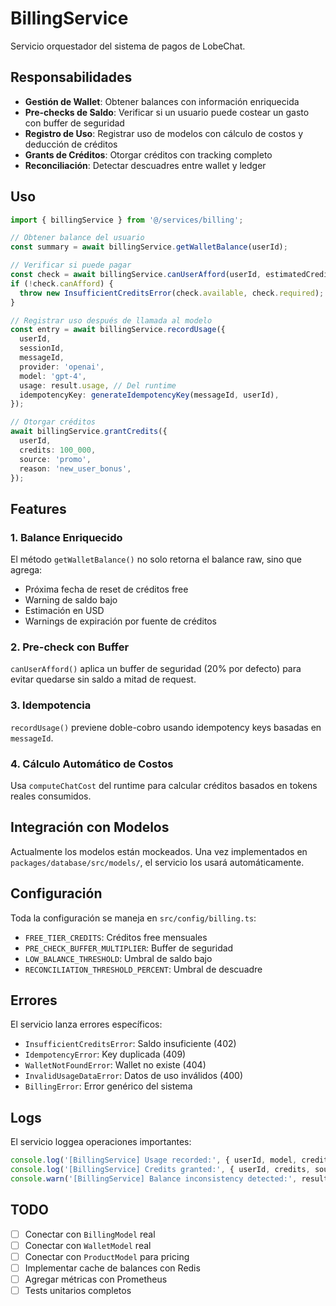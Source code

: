 # BillingService

Servicio orquestador del sistema de pagos de LobeChat.

## Responsabilidades

- **Gestión de Wallet**: Obtener balances con información enriquecida
- **Pre-checks de Saldo**: Verificar si un usuario puede costear un gasto con buffer de seguridad
- **Registro de Uso**: Registrar uso de modelos con cálculo de costos y deducción de créditos
- **Grants de Créditos**: Otorgar créditos con tracking completo
- **Reconciliación**: Detectar descuadres entre wallet y ledger

## Uso

```typescript
import { billingService } from '@/services/billing';

// Obtener balance del usuario
const summary = await billingService.getWalletBalance(userId);

// Verificar si puede pagar
const check = await billingService.canUserAfford(userId, estimatedCredits);
if (!check.canAfford) {
  throw new InsufficientCreditsError(check.available, check.required);
}

// Registrar uso después de llamada al modelo
const entry = await billingService.recordUsage({
  userId,
  sessionId,
  messageId,
  provider: 'openai',
  model: 'gpt-4',
  usage: result.usage, // Del runtime
  idempotencyKey: generateIdempotencyKey(messageId, userId),
});

// Otorgar créditos
await billingService.grantCredits({
  userId,
  credits: 100_000,
  source: 'promo',
  reason: 'new_user_bonus',
});
```

## Features

### 1. Balance Enriquecido

El método `getWalletBalance()` no solo retorna el balance raw, sino que agrega:

- Próxima fecha de reset de créditos free
- Warning de saldo bajo
- Estimación en USD
- Warnings de expiración por fuente de créditos

### 2. Pre-check con Buffer

`canUserAfford()` aplica un buffer de seguridad (20% por defecto) para evitar quedarse sin saldo a mitad de request.

### 3. Idempotencia

`recordUsage()` previene doble-cobro usando idempotency keys basadas en `messageId`.

### 4. Cálculo Automático de Costos

Usa `computeChatCost` del runtime para calcular créditos basados en tokens reales consumidos.

## Integración con Modelos

Actualmente los modelos están mockeados. Una vez implementados en `packages/database/src/models/`, el servicio los usará automáticamente.

## Configuración

Toda la configuración se maneja en `src/config/billing.ts`:

- `FREE_TIER_CREDITS`: Créditos free mensuales
- `PRE_CHECK_BUFFER_MULTIPLIER`: Buffer de seguridad
- `LOW_BALANCE_THRESHOLD`: Umbral de saldo bajo
- `RECONCILIATION_THRESHOLD_PERCENT`: Umbral de descuadre

## Errores

El servicio lanza errores específicos:

- `InsufficientCreditsError`: Saldo insuficiente (402)
- `IdempotencyError`: Key duplicada (409)
- `WalletNotFoundError`: Wallet no existe (404)
- `InvalidUsageDataError`: Datos de uso inválidos (400)
- `BillingError`: Error genérico del sistema

## Logs

El servicio loggea operaciones importantes:

```typescript
console.log('[BillingService] Usage recorded:', { userId, model, credits, tokens });
console.log('[BillingService] Credits granted:', { userId, credits, source });
console.warn('[BillingService] Balance inconsistency detected:', result);
```

## TODO

- [ ] Conectar con `BillingModel` real
- [ ] Conectar con `WalletModel` real
- [ ] Conectar con `ProductModel` para pricing
- [ ] Implementar cache de balances con Redis
- [ ] Agregar métricas con Prometheus
- [ ] Tests unitarios completos
